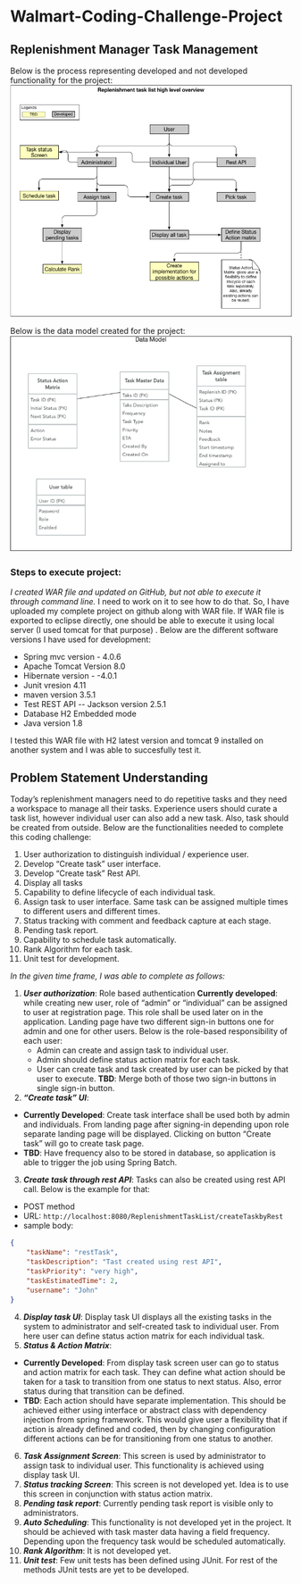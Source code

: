 #  Walmart-Coding-Challenge-Project #
## Replenishment Manager Task Management ##

Below is the process representing developed and not developed functionality for the project:
![](Process.png)

Below is the data model created for the project:
![](Data%20Model.png)

### Steps to execute project: ###
*I created WAR file and updated on GitHub, but not able to execute it through command line.* I need to work on it to see how to do that. So, I have uploaded my complete project on github along with WAR file. If WAR file is exported to eclipse directly, one should be able to execute it using local server (I used tomcat for that purpose) . Below are the different software versions I have used for development:
* Spring mvc version - 4.0.6
* Apache Tomcat Version 8.0
* Hibernate version - -4.0.1
* Junit vresion 4.11
* maven version 3.5.1
* Test REST API -- Jackson version 2.5.1
* Database H2 Embedded mode
* Java version 1.8

I tested this WAR file with H2 latest version and tomcat 9 installed on another system and I was able to succesfully test it.

## Problem Statement Understanding #
Today’s replenishment managers need to do repetitive tasks and they need a workspace to manage all their tasks. Experience users should curate a task list, however individual user can also add a new task. Also, task should be created from outside. Below are the functionalities needed to complete this coding challenge:
1.	User authorization to distinguish individual / experience user.
2.	Develop “Create task” user interface.
3.	Develop “Create task” Rest API.
4.	Display all tasks
5.	Capability to define lifecycle of each individual task.
6.	Assign task to user interface. Same task can be assigned multiple times to different users and different times.
7.	Status tracking with comment and feedback capture at each stage.
8.	Pending task report. 
9.	Capability to schedule task automatically.
10.	Rank Algorithm for each task.
11.	Unit test for development.


*In the given time frame, I was able to complete as follows:*
1.	***User authorization***: Role based authentication 
   **Currently developed**: while creating new user, role of “admin” or “individual” can be assigned to user at registration         page. This role shall be used later on in the application. Landing page have two different sign-in buttons one for admin        and one for other users. Below is the role-based responsibility of each user:
    *	Admin can create and assign task to individual user. 
    *	Admin should define status action matrix for each task.
    *	User can create task and task created by user can be picked by that user to execute.
    **TBD**: Merge both of those two sign-in buttons in single sign-in button. 
2.	***“Create task” UI***: 
  * **Currently Developed**: Create task interface shall be used both by admin and individuals. From landing page after signing-in depending upon role separate landing page will be displayed. Clicking on button “Create task” will go to create task page.
  * **TBD**: Have frequency also to be stored in database, so application is able to trigger the job using Spring Batch.
3.	***Create task through rest API***: Tasks can also be created using rest API call. Below is the example for that:
* POST method
* URL: `http://localhost:8080/ReplenishmentTaskList/createTaskbyRest`
* sample body:
```JSON
{
	"taskName": "restTask",
	"taskDescription": "Tast created using rest API",
	"taskPriority": "very high",
	"taskEstimatedTime": 2,
	"username": "John"
}
```
4.	***Display task UI***: Display task UI displays all the existing tasks in the system to administrator and self-created task to individual user. From here user can define status action matrix for each individual task.
5.	***Status & Action Matrix***: 
  * **Currently Developed**: From display task screen user can go to status and action matrix for each task. They can define what action should be taken for a task to transition from one status to next status. Also, error status during that transition can be defined.
  * **TBD**: Each action should have separate implementation. This should be achieved either using interface or abstract class with dependency injection from spring framework. This would give user a flexibility that if action is already defined and coded, then by changing configuration different actions can be for transitioning from one status to another.
6.	***Task Assignment Screen***: This screen is used by administrator to assign task to individual user. This functionality is achieved using display task UI.
7.	***Status tracking Screen***: This screen is not developed yet. Idea is to use this screen in conjunction with status action matrix.
8.	***Pending task report***: Currently pending task report is visible only to administrators.
9.	***Auto Scheduling***: This functionality is not developed yet in the project. It should be achieved with task master data having a field frequency. Depending upon the frequency task would be scheduled automatically.
10.	***Rank Algorithm***: It is not developed yet.
11.	***Unit test***: Few unit tests has been defined using JUnit. For rest of the methods JUnit tests are yet to be developed.
